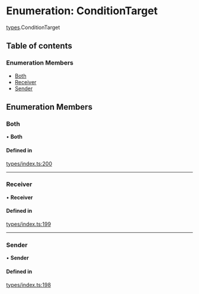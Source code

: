 # Enumeration: ConditionTarget

[types](../wiki/types).ConditionTarget

## Table of contents

### Enumeration Members

- [Both](../wiki/types.ConditionTarget#both)
- [Receiver](../wiki/types.ConditionTarget#receiver)
- [Sender](../wiki/types.ConditionTarget#sender)

## Enumeration Members

### Both

• **Both**

#### Defined in

[types/index.ts:200](https://github.com/PolymathNetwork/polymesh-sdk/blob/49113a20/src/types/index.ts#L200)

___

### Receiver

• **Receiver**

#### Defined in

[types/index.ts:199](https://github.com/PolymathNetwork/polymesh-sdk/blob/49113a20/src/types/index.ts#L199)

___

### Sender

• **Sender**

#### Defined in

[types/index.ts:198](https://github.com/PolymathNetwork/polymesh-sdk/blob/49113a20/src/types/index.ts#L198)
